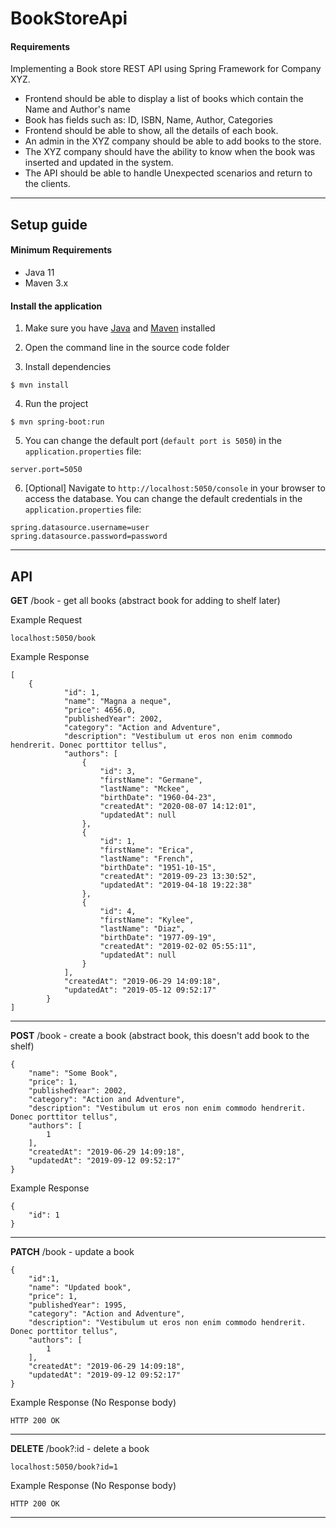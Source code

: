 # BookStoreApi

#### Requirements
Implementing a Book store REST API using Spring Framework for Company XYZ.
- Frontend should be able to display a list of books which contain the Name and Author's name
- Book has fields such as: ID, ISBN, Name, Author, Categories
- Frontend should be able to show, all the details of each book.
- An admin in the XYZ company should be able to add books to the store.
- The XYZ company should have the ability to know when the book was inserted and updated in
the system.
- The API should be able to handle Unexpected scenarios and return to the clients.
---

## Setup guide

#### Minimum Requirements

 - Java 11
 - Maven 3.x

#### Install the application

1. Make sure you have [Java](https://www.oracle.com/technetwork/java/javase/downloads/jdk13-downloads-5672538.html) and [Maven](https://maven.apache.org) installed

2. Open the command line in the source code folder

3. Install dependencies

  ```
  $ mvn install
  ```

4. Run the project

  ```
  $ mvn spring-boot:run
  ```

5. You can change the default port (`default port is 5050`) in the `application.properties` file:

  ```
  server.port=5050
  ```

6. [Optional] Navigate to `http://localhost:5050/console` in your browser to access the database. You can change the default credentials in the `application.properties` file:

  ```
  spring.datasource.username=user
  spring.datasource.password=password
  ```
---

## API
**GET** /book - get all books (abstract book for adding to shelf later)

Example Request
```
localhost:5050/book
```


Example Response

````
[
	{
            "id": 1,
            "name": "Magna a neque",
            "price": 4656.0,
            "publishedYear": 2002,
            "category": "Action and Adventure",
            "description": "Vestibulum ut eros non enim commodo hendrerit. Donec porttitor tellus",
            "authors": [
                {
                    "id": 3,
                    "firstName": "Germane",
                    "lastName": "Mckee",
                    "birthDate": "1960-04-23",
                    "createdAt": "2020-08-07 14:12:01",
                    "updatedAt": null
                },
                {
                    "id": 1,
                    "firstName": "Erica",
                    "lastName": "French",
                    "birthDate": "1951-10-15",
                    "createdAt": "2019-09-23 13:30:52",
                    "updatedAt": "2019-04-18 19:22:38"
                },
                {
                    "id": 4,
                    "firstName": "Kylee",
                    "lastName": "Diaz",
                    "birthDate": "1977-09-19",
                    "createdAt": "2019-02-02 05:55:11",
                    "updatedAt": null
                }
            ],
            "createdAt": "2019-06-29 14:09:18",
            "updatedAt": "2019-05-12 09:52:17"
        }
]
````
---
**POST** /book - create a book (abstract book, this doesn't add book to the shelf)

````
{
    "name": "Some Book",
    "price": 1,
    "publishedYear": 2002,
    "category": "Action and Adventure",
    "description": "Vestibulum ut eros non enim commodo hendrerit. Donec porttitor tellus",
    "authors": [
        1
    ],
    "createdAt": "2019-06-29 14:09:18",
    "updatedAt": "2019-09-12 09:52:17"
}
````
Example Response

````
{
    "id": 1
}
````
---

**PATCH** /book - update a book 

````
{
    "id":1,
    "name": "Updated book",
    "price": 1,
    "publishedYear": 1995,
    "category": "Action and Adventure",
    "description": "Vestibulum ut eros non enim commodo hendrerit. Donec porttitor tellus",
    "authors": [
        1
    ],
    "createdAt": "2019-06-29 14:09:18",
    "updatedAt": "2019-09-12 09:52:17"
}
````
Example Response (No Response body)

````
HTTP 200 OK
````
---
**DELETE** /book?:id - delete a book 

````
localhost:5050/book?id=1
````
Example Response (No Response body)

````
HTTP 200 OK
````

---

